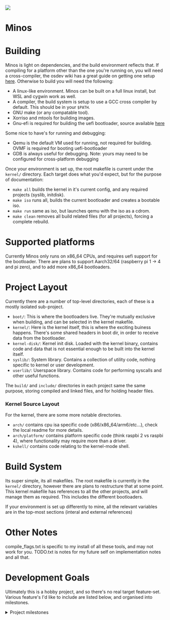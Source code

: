 ![](https://tokei.rs/b1/github/deanoburrito/minos)

# Minos

# Building
Minos is light on dependencies, and the build environment reflects that.
If compiling for a platform other than the one you're running on, you will need a cross-compiler,
the osdev wiki has a great guide on getting one setup [here](https://wiki.osdev.org/GCC_Cross-Compiler).
Otherwise to build you will need the following:
- A linux-like environment. Minos can be built on a full linux install, but WSL and cygwin work as well.
- A compiler, the build system is setup to use a GCC cross compiler by default. This should be in your `$PATH`.
- GNU make (or any compatable tool).
- Xorriso and mtools for building images.
- Gnu-efi is required for building the uefi bootloader, source available [here](https://sourceforge.net/p/gnu-efi/code/ci/master/tree/)

Some nice to have's for running and debugging:
- Qemu is the default VM used for running, not required for building. OVMF is required for booting uefi-bootloader
- GDB is always useful for debugging. Note: yours may need to be configured for cross-platform debugging

Once your environment is set up, the root makefile is current under the `kernel/` directory. 
Each target does what you'd expect, but for the purpose of documentation:
- `make all` builds the kernel in it's current config, and any required projects (syslib, initdisk).
- `make iso` runs all, builds the current bootloader and creates a bootable iso.
- `make run` same as iso, but launches qemu with the iso as a cdrom.
- `make clean` removes all build related files (for all projects), forcing a complete rebuild.

# Supported platforms
Currently Minos only runs on x86_64 CPUs, and requires uefi support for the bootloader.
There are plans to support Aarch32/64 (raspberry pi 1 -> 4 and pi zero), 
and to add more x86_64 bootloaders.

# Project Layout
Currently there are a number of top-level directories, each of these is a mostly isolated sub-project.
- `boot/`: This is where the bootloaders live. They're mutually exclusive when building, and can be selected in the kernel makefile. 
- `kernel/`: Here is the kernel itself, this is where the exciting buiness happens. There's some shared headers in boot dir, in order to receive data from the bootloader.
- `kernel-disk/`: Kernel init disk. Loaded with the kernel binary, contains code and data that is not essential enough to be built into the kernel itself.
- `syslib/`: System library. Contains a collection of utility code, nothing specific to kernel or user development.
- `userlib/`: Userspace library. Contains code for performing syscalls and other useful functions. 

The `build/` and `include/` directories in each project same the same purpose, storing compiled and linked files, and for holding header files.

### Kernel Source Layout
For the kernel, there are some more notable directories.
- `arch/` contains cpu isa specific code (x86/x86_64/arm6/etc...), check the local readme for more details.
- `arch/platform/` contains platform specific code (think raspbi 2 vs raspbi 4), where functionality may require more than a driver.
- `kshell/` contains code relating to the kernel-mode shell. 

# Build System
Its super simple, its all makefiles. The root makefile is currently in the `kernel/` directory, 
however there are plans to restructure that at some point.
This kernel makefile has references to all the other projects, and will manage them as required.
This includes the different bootloaders.

If your environment is set up differently to mine, all the relevant variables are in the top-most sections (interal and external references)

# Other Notes
compile_flags.txt is specific to my install of all these tools, and may not work for you.
TODO.txt is notes for my future self on implementation notes and all that.

# Development Goals
Ultimately this is a hobby project, and so there's no real target feature-set.
Various feature's I'd like to include are listed below, and organised into milestones.

<details>
    <summary>Project milestones</summary>

### Pre-Milestone 1 features
- [x] Flexible UEFI bootloader
- [x] IDT and GDT implemented
- [x] PS/2 Keyboard driver
- [x] Basic memory manager and heap allocator
- [x] Basic kernel-mode renderer
- [x] String and string builders
- [x] CMOS RTC

### Milestone 1 - Stable kernel
- [x] APIC/IOAPIC drivers
- [x] Basic ACPI support (parsing tables)
- [x] HPET driver - partial
- [x] Initdisk support
- [x] Complete virtual memory manager
- [x] Working kernel scheduler
- [x] FPU and SSE support
- [x] Completed string formatting
- [ ] Slab allocator

#### Milestone 1.1 - Kernel improvements
- [ ] Interrupts abstraction + API (template/inheritance based) 
- [ ] Timers abstraction + API
- [ ] Squash current bugs list
- [ ] Sync primatives (semaphore, mutex, spinlock)
- [ ] Fix HPET and APIC bugs specificially.

### Milestone 2 - Userland
- [ ] Placeholder accounts - int based (0 = kernel, 1 = user)
- [ ] Processes/Threads with permissions
- [ ] Basic elf parser/loader
- [ ] IPC and system calls
- [ ] Loadable drivers (kernel/user via process permissions)

#### Milestone 2.1 - Revisting boot protocols
- [ ] Multiboot 1
- [ ] Stivale 2
- [ ] Migrate UEFI bootloader to be fully c++
    
### Milestone 3 - Userland++
- [ ] Process 0 (init) - I'm coming for you, systemd.
- [ ] Multiple accounts
- [ ] Userspace drivers and FUSE fs
- [ ] Virtual (proc) filesystem
    
### Milestone 4- AML interp
- [ ] ACPI/AML driver (lai is worth looking into)
- This is going to be a big detour, hence its own milestone. 

### Milestone 5- Driver-mania
- [ ] PCI(e) subsystem
- [ ] AHCI and NVME drivers
- [ ] Ext2 filesystem driver
- [ ] Qemu networking driver
- [ ] Qemu graphics driver
- [ ] FAT filesystem driver

### Beyond That ...
- [ ] Networking stack
- [ ] Expanded template library
- [ ] Multicore booting
- [ ] Multicore scheduling
- [ ] Libc implementation (port mlibc?)

</details>
